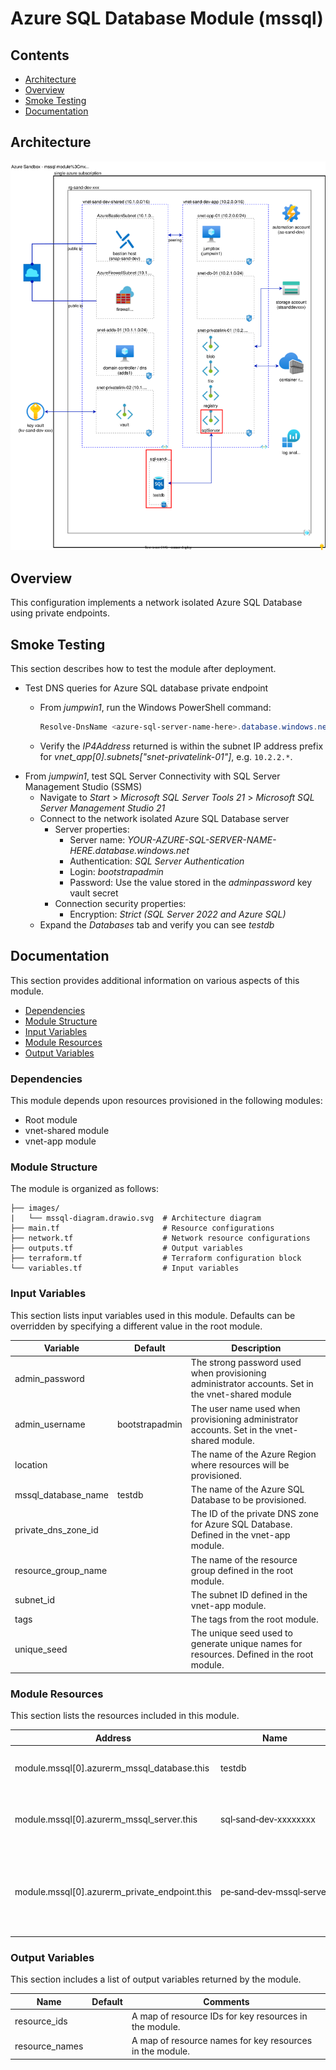 # Azure SQL Database Module (mssql)

## Contents

* [Architecture](#architecture)
* [Overview](#overview)
* [Smoke Testing](#smoke-testing)
* [Documentation](#documentation)

## Architecture

![mssql-diagram](./images/mssql-diagram.drawio.svg)

## Overview

This configuration implements a network isolated Azure SQL Database using private endpoints.

## Smoke Testing

This section describes how to test the module after deployment.

* Test DNS queries for Azure SQL database private endpoint
  * From *jumpwin1*, run the Windows PowerShell command:
  
    ```powershell
    Resolve-DnsName <azure-sql-server-name-here>.database.windows.net
    ```

  * Verify the *IP4Address* returned is within the subnet IP address prefix for *vnet_app[0].subnets["snet-privatelink-01"]*, e.g. `10.2.2.*`.
* From *jumpwin1*, test SQL Server Connectivity with SQL Server Management Studio (SSMS)
  * Navigate to *Start* > *Microsoft SQL Server Tools 21* > *Microsoft SQL Server Management Studio 21*
  * Connect to the network isolated Azure SQL Database server
    * Server properties:
      * Server name: *YOUR-AZURE-SQL-SERVER-NAME-HERE.database.windows.net*
      * Authentication: *SQL Server Authentication*
      * Login: *bootstrapadmin*
      * Password: Use the value stored in the *adminpassword* key vault secret
    * Connection security properties:
      * Encryption: *Strict (SQL Server 2022 and Azure SQL)*
  * Expand the *Databases* tab and verify you can see *testdb*

## Documentation

This section provides additional information on various aspects of this module.

* [Dependencies](#dependencies)
* [Module Structure](#module-structure)
* [Input Variables](#input-variables)
* [Module Resources](#module-resources)
* [Output Variables](#output-variables)

### Dependencies

This module depends upon resources provisioned in the following modules:

* Root module
* vnet-shared module
* vnet-app module

### Module Structure

The module is organized as follows:

```plaintext
├── images/
|   └── mssql-diagram.drawio.svg  # Architecture diagram
├── main.tf                       # Resource configurations
├── network.tf                    # Network resource configurations
├── outputs.tf                    # Output variables
├── terraform.tf                  # Terraform configuration block
└── variables.tf                  # Input variables
```

### Input Variables

This section lists input variables used in this module. Defaults can be overridden by specifying a different value in the root module.

Variable | Default | Description
--- | --- | ---
admin_password | | The strong password used when provisioning administrator accounts. Set in the vnet-shared module
admin_username | bootstrapadmin | The user name used when provisioning administrator accounts. Set in the vnet-shared module.
location | | The name of the Azure Region where resources will be provisioned.
mssql_database_name | testdb | The name of the Azure SQL Database to be provisioned.
private_dns_zone_id | | The ID of the private DNS zone for Azure SQL Database. Defined in the vnet-app module.
resource_group_name | | The name of the resource group defined in the root module.
subnet_id | | The subnet ID defined in the vnet-app module.
tags | |  The tags from the root module.
unique_seed | | The unique seed used to generate unique names for resources. Defined in the root module.

### Module Resources

This section lists the resources included in this module.

Address | Name | Notes
--- | --- | ---
module.mssql[0].azurerm_mssql_database.this | testdb | The Azure SQL Database.
module.mssql[0].azurerm_mssql_server.this | sql&#8209;sand&#8209;dev&#8209;xxxxxxxx | The Azure SQL logical server.
module.mssql[0].azurerm_private_endpoint.this | pe&#8209;sand&#8209;dev&#8209;mssql&#8209;server | The private endpoint for the Azure SQL logical server.

### Output Variables

This section includes a list of output variables returned by the module.

Name | Default | Comments
--- | --- | ---
resource_ids | | A map of resource IDs for key resources in the module.
resource_names | | A map of resource names for key resources in the module.

